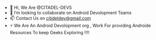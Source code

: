 - 👋 Hi, We Are @CITADEL-DEVS
- 💞️ I’m looking to collaborate on Android Devolopment Teams
- 📫 Contact Us on citideldev@gmail.com
- ⚡ We Are An Android Devolopment org , Work For providing Androide Resources To keep Geeks Exploring !!!!

<!---
CITADEL-DEVS/CITADEL-DEVS is a ✨ special ✨ repository because its `README.md` (this file) appears on your GitHub profile.
You can click the Preview link to take a look at your changes.
--->
